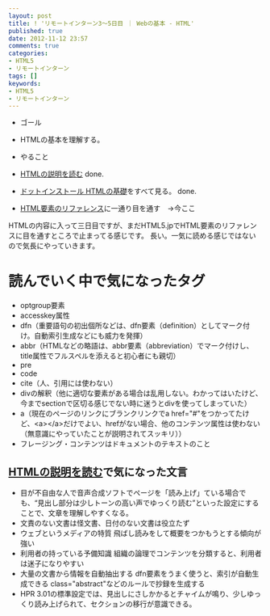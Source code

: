 ```yaml
---
layout: post
title: ! 'リモートインターン3〜5日目 ｜ Webの基本 - HTML'
published: true
date: 2012-11-12 23:57
comments: true
categories:
- HTML5
- リモートインターン
tags: []
keywords:
- HTML5
- リモートインターン
---
```


- ゴール

- HTMLの基本を理解する。


- やること

- [HTMLの説明を読む](http://www.kanzaki.com/docs/htminfo.html "HTMLの説明を読む") done.
- [ドットインストール HTMLの基礎](http://dotinstall.com/lessons/basic_html "ドットインストール HTMLの基礎")をすべて見る。 done.
- [HTML要素のリファレンス](http://www.html5.jp/tag/elements/ "HTML要素のリファレンス")に一通り目を通す　→今ここ



HTMLの内容に入って三日目ですが、まだHTML5.jpでHTML要素のリファレンスに目を通すところで止まってる感じです。
長い。一気に読める感じではないので気長にやっていきます。
# 読んでいく中で気になったタグ

- optgroup要素
- accesskey属性
- dfn（重要語句の初出個所などは、dfn要素（definition）としてマーク付け。自動索引生成などにも威力を発揮）
- abbr（HTMLなどの略語は、abbr要素（abbreviation）でマーク付けし、title属性でフルスペルを添えると初心者にも親切）
- pre
- code
- cite（人、引用には使わない）
- divの解釈（他に適切な要素がある場合は乱用しない。わかってはいたけど、今までsectionで区切る感じでない時に迷うとdivを使ってしまっていた）
- a（現在のページのリンクにブランクリンクでa href="#"をつかってたけど、&lt;a&gt;&lt;/a&gt;だけでよい、hrefがない場合、他のコンテンツ属性は使わない（無意識にやっていたことが説明されてスッキリ））
- フレージング・コンテンツはドキュメントのテキストのこと

## [HTMLの説明を読む](http://www.kanzaki.com/docs/htminfo.html "HTMLの説明を読む")で気になった文言

- 目が不自由な人で音声合成ソフトでページを「読み上げ」ている場合でも、“見出し部分は少しトーンの高い声でゆっくり読む”といった設定にすることで、文章を理解しやすくなる。
- 文責のない文書は怪文書、日付のない文書は役立たず
- ウェブというメディアの特質
飛ばし読みをして概要をつかもうとする傾向が強い
- 利用者の持っている予備知識
組織の論理でコンテンツを分類すると、利用者は迷子になりやすい
- 大量の文書から情報を自動抽出する
dfn要素をうまく使うと、索引が自動生成できる
class="abstract"などのルールで抄録を生成する
- HPR 3.01の標準設定では、見出しにさしかかるとチャイムが鳴り、少しゆっくり読み上げられて、セクションの移行が意識できる。
